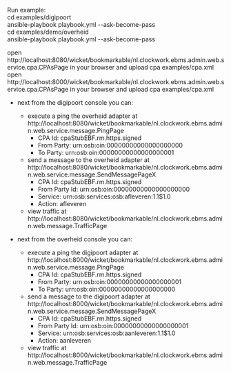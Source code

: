 Run example:  
cd examples/digipoort  
ansible-playbook playbook.yml --ask-become-pass  
cd examples/demo/overheid  
ansible-playbook playbook.yml --ask-become-pass  

open http://localhost:8080/wicket/bookmarkable/nl.clockwork.ebms.admin.web.service.cpa.CPAsPage in your browser and upload cpa examples/cpa.xml  
open http://localhost:8000/wicket/bookmarkable/nl.clockwork.ebms.admin.web.service.cpa.CPAsPage in your browser and upload cpa examples/cpa.xml  

- next from the digipoort console you can:
	- execute a ping the overheid adapter at http://localhost:8080/wicket/bookmarkable/nl.clockwork.ebms.admin.web.service.message.PingPage
		- CPA Id:     cpaStubEBF.rm.https.signed
		- From Party: urn:osb:oin:00000000000000000000
		- To Party:   urn:osb:oin:00000000000000000001
	- send a message to the overheid adapter at http://localhost:8080/wicket/bookmarkable/nl.clockwork.ebms.admin.web.service.message.SendMessagePageX
		- CPA Id:        cpaStubEBF.rm.https.signed
		- From Party Id: urn:osb:oin:00000000000000000000
		- Service:       urn:osb:services:osb:afleveren:1.1$1.0
		- Action:        afleveren
	- view traffic at http://localhost:8080/wicket/bookmarkable/nl.clockwork.ebms.admin.web.message.TrafficPage

- next from the overheid console you can:
	- execute a ping the digipoort adapter at http://localhost:8000/wicket/bookmarkable/nl.clockwork.ebms.admin.web.service.message.PingPage
		- CPA Id:     cpaStubEBF.rm.https.signed
		- From Party: urn:osb:oin:00000000000000000001
		- To Party:   urn:osb:oin:00000000000000000000
	- send a message to the digipoort adapter at http://localhost:8000/wicket/bookmarkable/nl.clockwork.ebms.admin.web.service.message.SendMessagePageX
		- CPA Id:        cpaStubEBF.rm.https.signed
		- From Party Id: urn:osb:oin:00000000000000000001
		- Service:       urn:osb:services:osb:aanleveren:1.1$1.0
		- Action:        aanleveren
	- view traffic at http://localhost:8000/wicket/bookmarkable/nl.clockwork.ebms.admin.web.message.TrafficPage
